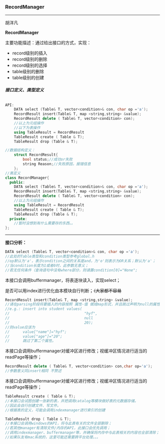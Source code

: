 <h3>RecordManager</h3>

---

胡洋凡

**RecordManager**

主要功能描述：通过给出接口的方式，实现：

* record级别的插入
* record级别的删除
* record级别的选择
* table级别的删除
* table级别的创建

###### **接口定义、类型定义**

```C++
API:
	DATA select (Table& T, vector<condition>& con, char op ='a');
	RecordResult insert(Table& T, map <string,string> &value);
	RecordResult delete ( Table& T, vector<condition> con);
	//以上为元组操作
	//以下为表操作
	using TableResult = RecordResult
    TableResult create ( Table & T);
	TableResult drop (Table & T);

//数据结构定义：
	struct RecordResult{
        bool status;//成功or失败
        string Reason;//失败原因，报错信息
    };
//类定义
class RecordManager{
  public:
	DATA select (Table& T, vector<condition>& con, char op ='a');
	RecordResult insert(Table& T, map <string,string> &value);
	RecordResult delete ( Table& T, vector<condition> con);
	//以上为元组操作
	using TableResult = RecordResult
    TableResult create ( Table & T);
	TableResult drop (Table & T);
  private:
  	//暂时没想到有什么需要存的东西。。
};
```

----

**接口分析：**

```C++
DATA select (Table& T, vector<condition>& con, char op ='a');
//此处的Table类型和condition类型参考global.h
//op默认为'a'，表示condition之间的关系是and，为'o'则表示为OR关系；默认为'a'；
//当condition长度为1或者0时，此参数无意义；
//若无任何条件（查询语句中没有where部分，则请置condition[0]="None";
```

本接口会调用buffermanager，将表逐块读入，实现select；

是否可以用index进行优化由本模块自行判断；<del>（大家都不容易</del>



```C++
RecordResult insert(Table& T, map <string,string> &value);
//请在parsing阶段将要插入的内容按照 属性-值 做成map形式，并且跳过声明为null的属性。
//e.g.: insert into student values(
//									"hyf",
//									null
//									20);
//则value应该为
//		value["name"]="hyf";
//		value["age"]="20";
//		跳过了第二个属性。
```

本接口会调用buffermanager对缓冲区进行修改；视缓冲区情况进行适当的readPage等操作；





```C++
RecordResult delete ( Table& T, vector<condition> con,char op='a');
//参数意义同insert相同 不赘述
```

本接口会调用buffermanager对缓冲区进行修改；视缓冲区情况进行适当的readPage等操作；



```C++
TableResult create ( Table & T);
//本接口会试图创建一张新的表，并把调用catalog等模块做好表的元数据存储。
//因此会自行创建文件、写文件。
//根据表的定义，可能会调用indexmanager进行索引的创建
```



```C++
TableResult drop ( Table & T);
//本接口会调用windows的API，将与此表有关的文件全部删除；
//若其他manager有清除文件/内存的API，此接口会优先调用；
//调用indexmanager、buffermanager等，并确保将内存中与此表相关的内容也全部清除；
//如果队友有mac系统的，这里可能还需要跨平台处理。。。
```

